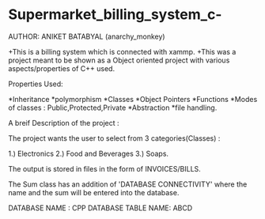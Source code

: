# Supermarket_billing_system_c-

AUTHOR: ANIKET BATABYAL (anarchy_monkey)


+This is a billing system which is connected with xammp.
+This was a project meant to be shown as a Object oriented project with various aspects/properties of C++ used.


Properties Used:

*Inheritance
*polymorphism
*Classes
*Object Pointers
*Functions
*Modes of classes : Public,Protected,Private
*Abstraction
*file handling.

A breif Description of the project : 

The project wants the user to select from 3 categories(Classes) :

1.) Electronics
2.) Food and Beverages
3.) Soaps.

The output is stored in files in the form of INVOICES/BILLS.

The Sum class has an addition of 'DATABASE CONNECTIVITY' where the name and the sum will be entered into the database. 

DATABASE NAME :  CPP
DATABASE TABLE NAME: ABCD

 


